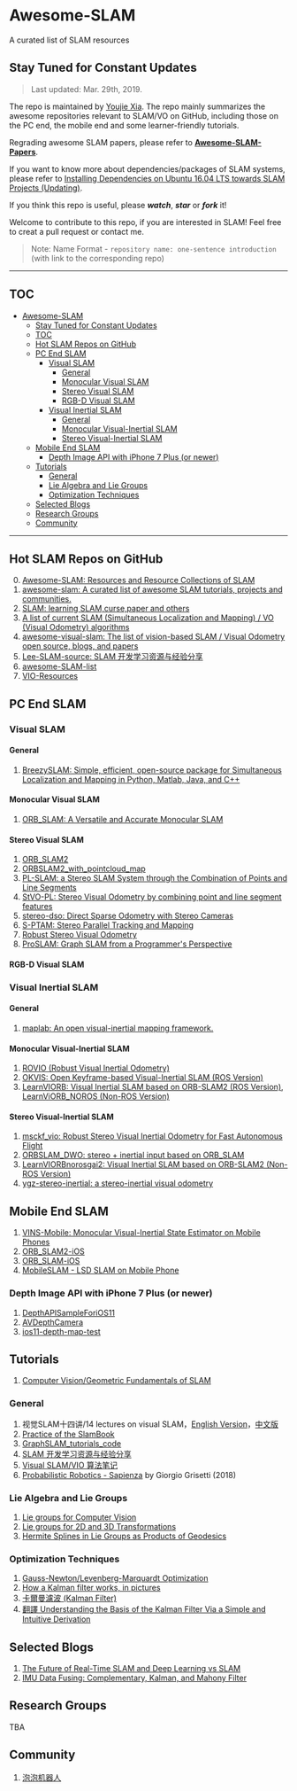 # Awesome-SLAM 
A curated list of SLAM resources

## Stay Tuned for Constant Updates

> Last updated: Mar. 29th,  2019. 

The repo is maintained by [Youjie Xia](https://github.com/YoujieXia). The repo mainly summarizes the awesome repositories relevant to SLAM/VO on GitHub, including those on the PC end, the mobile end and some learner-friendly tutorials. 

Regrading awesome SLAM papers, please refer to [**Awesome-SLAM-Papers**](https://github.com/YoujieXia/Awesome-SLAM-Papers).

If you want to know more about dependencies/packages of SLAM systems, please refer to [Installing Dependencies on Ubuntu 16.04 LTS towards SLAM Projects (Updating)](2018-03-10-Installing-Dependencies-on-Ubuntu-towards-SLAM-Projects.md).

If you think this repo is useful, please ***watch***, ***star*** or ***fork*** it!

Welcome to contribute to this repo, if you are interested in SLAM! Feel free to creat a pull request or contact me.


> 
> Note: Name Format - `repository name: one-sentence introduction` (with link to the corresponding repo)
>

------

## TOC

- [Awesome-SLAM](#awesome-slam)
	- [Stay Tuned for Constant Updates](#stay-tuned-for-constant-updates)
	- [TOC](#toc)
	- [Hot SLAM Repos on GitHub](#hot-slam-repos-on-github)
	- [PC End SLAM](#pc-end-slam)
		- [Visual SLAM](#visual-slam)
			- [General](#general)
			- [Monocular Visual SLAM](#monocular-visual-slam)
			- [Stereo Visual SLAM](#stereo-visual-slam)
			- [RGB-D Visual SLAM](#rgb-d-visual-slam)
		- [Visual Inertial SLAM](#visual-inertial-slam)
			- [General](#general-1)
			- [Monocular Visual-Inertial SLAM](#monocular-visual-inertial-slam)
			- [Stereo Visual-Inertial SLAM](#stereo-visual-inertial-slam)
	- [Mobile End SLAM](#mobile-end-slam)
		- [Depth Image API with iPhone 7 Plus (or newer)](#depth-image-api-with-iphone-7-plus-or-newer)
	- [Tutorials](#tutorials)
		- [General](#general-2)
		- [Lie Algebra and Lie Groups](#lie-algebra-and-lie-groups)
		- [Optimization Techniques](#optimization-techniques)
	- [Selected Blogs](#selected-blogs)
	- [Research Groups](#research-groups)
	- [Community](#community)

------

## Hot SLAM Repos on GitHub
0. [Awesome-SLAM: Resources and Resource Collections of SLAM](https://github.com/YoujieXia/Awesome-SLAM)
1. [awesome-slam: A curated list of awesome SLAM tutorials, projects and communities.](https://github.com/kanster/awesome-slam)
2. [SLAM: learning SLAM,curse,paper and others](https://github.com/liulinbo/slam)
3. [A list of current SLAM (Simultaneous Localization and Mapping) / VO (Visual Odometry) algorithms](https://github.com/kafendt/List-of-SLAM-VO-algorithms)
4. [awesome-visual-slam: The list of vision-based SLAM / Visual Odometry open source, blogs, and papers](https://github.com/tzutalin/awesome-visual-slam)
5. [Lee-SLAM-source: SLAM 开发学习资源与经验分享](https://github.com/AlbertSlam/Lee-SLAM-source)
6. [awesome-SLAM-list](https://github.com/OpenSLAM/awesome-SLAM-list)
7. [VIO-Resources](https://github.com/hhmaizi/VIO-Resources/blob/master/resources4vio)

## PC End SLAM
### Visual SLAM
#### General 
1. [BreezySLAM: Simple, efficient, open-source package for Simultaneous Localization and Mapping in Python, Matlab, Java, and C++](https://github.com/simondlevy/BreezySLAM)

#### Monocular Visual SLAM
1. [ORB_SLAM: A Versatile and Accurate Monocular SLAM ](https://github.com/raulmur/ORB_SLAM)

#### Stereo Visual SLAM
1. [ORB_SLAM2](https://github.com/raulmur/ORB_SLAM2)
2. [ORBSLAM2_with_pointcloud_map](https://github.com/gaoxiang12/ORBSLAM2_with_pointcloud_map)
3. [PL-SLAM: a Stereo SLAM System through the Combination of Points and Line Segments](https://github.com/rubengooj/pl-slam)
4. [StVO-PL: Stereo Visual Odometry by combining point and line segment features](https://github.com/rubengooj/StVO-PL)
5. [stereo-dso: Direct Sparse Odometry with Stereo Cameras](https://github.com/JiatianWu/stereo-dso)
6. [S-PTAM: Stereo Parallel Tracking and Mapping](https://github.com/lrse/sptam)
7. [Robust Stereo Visual Odometry](https://github.com/famoreno/stereo-vo)
8. [ProSLAM: Graph SLAM from a Programmer's Perspective](https://gitlab.com/srrg-software/srrg_proslam)

#### RGB-D Visual SLAM

### Visual Inertial SLAM
#### General 
1. [maplab: An open visual-inertial mapping framework.](https://github.com/ethz-asl/maplab)

#### Monocular Visual-Inertial SLAM
1. [ROVIO (Robust Visual Inertial Odometry)](https://github.com/ethz-asl/rovio)
2. [OKVIS: Open Keyframe-based Visual-Inertial SLAM (ROS Version)](https://github.com/ethz-asl/okvis_ros)
3. [LearnVIORB: Visual Inertial SLAM based on ORB-SLAM2 (ROS Version)](https://github.com/jingpang/LearnVIORB), [LearnViORB_NOROS (Non-ROS Version)](https://github.com/OpenSLAM/LearnViORB_NOROS/tree/master/master/LearnVIORB_NOROS)

#### Stereo Visual-Inertial SLAM
1. [msckf_vio: Robust Stereo Visual Inertial Odometry for Fast Autonomous Flight](https://github.com/KumarRobotics/msckf_vio)
2. [ORBSLAM_DWO: stereo + inertial input based on ORB_SLAM](https://github.com/JzHuai0108/ORB_SLAM)
3. [LearnVIORBnorosgai2: Visual Inertial SLAM based on ORB-SLAM2 (Non-ROS Version)](https://github.com/ZuoJiaxing/LearnVIORBnorosgai2)
4. [ygz-stereo-inertial: a stereo-inertial visual odometry](https://github.com/gaoxiang12/ygz-stereo-inertial)


## Mobile End SLAM
1. [VINS-Mobile: Monocular Visual-Inertial State Estimator on Mobile Phones](https://github.com/HKUST-Aerial-Robotics/VINS-Mobile)
2. [ORB_SLAM2-iOS](https://github.com/ygx2011/ORB_SLAM2-IOS)
3. [ORB_SLAM-iOS](https://github.com/ygx2011/ORB_SLAM-IOS)
4. [MobileSLAM - LSD SLAM on Mobile Phone](https://github.com/xorthat/MobileSLAM)

### Depth Image API with iPhone 7 Plus (or newer)
1. [DepthAPISampleForiOS11](https://github.com/fromkk/DepthAPISampleForiOS11)
2. [AVDepthCamera](https://github.com/faceowener/AVDepthCamera)
3. [ios11-depth-map-test](https://github.com/xiangcong/ios11-depth-map-test)

## Tutorials
1. [Computer Vision/Geometric Fundamentals of SLAM](./Geometric-Fundamentals-of-SLAM.md)

### General
1. 视觉SLAM十四讲/14 lectures on visual SLAM，[English Version](https://github.com/gaoxiang12/slambook-en)，[中文版](https://github.com/gaoxiang12/slambook)
2. [Practice of the SlamBook](https://github.com/leftthomas/SlamBook)
3. [GraphSLAM_tutorials_code](https://github.com/HeYijia/GraphSLAM_tutorials_code)
4. [SLAM 开发学习资源与经验分享](https://github.com/AlbertSlam/Lee-SLAM-source)
5. [Visual SLAM/VIO 算法笔记](https://blog.csdn.net/MulinB/article/details/53421864)
6. [Probabilistic Robotics - Sapienza](https://sites.google.com/dis.uniroma1.it/probabilistic-robotics) by Giorgio Grisetti (2018)

### Lie Algebra and Lie Groups
1. [Lie groups for Computer Vision](http://ethaneade.com/lie_groups.pdf)
2. [Lie groups for 2D and 3D Transformations](http://ethaneade.com/lie.pdf)
3. [Hermite Splines in Lie Groups as Products of Geodesics](http://ethaneade.com/lie_spline.pdf)

### Optimization Techniques 
1. [Gauss-Newton/Levenberg-Marquardt Optimization](http://ethaneade.com/optimization.pdf)
2. [How a Kalman filter works, in pictures](http://www.bzarg.com/p/how-a-kalman-filter-works-in-pictures/)
3. [卡爾曼濾波 (Kalman Filter)](http://silverwind1982.pixnet.net/blog/post/167680859)
4. [翻譯 Understanding the Basis of the Kalman Filter Via a Simple and Intuitive Derivation](http://silverwind1982.pixnet.net/blog/post/171132644)

##  Selected Blogs
1. [The Future of Real-Time SLAM and Deep Learning vs SLAM](http://www.computervisionblog.com/2016/01/why-slam-matters-future-of-real-time.html)
2. [IMU Data Fusing: Complementary, Kalman, and Mahony Filter](http://www.olliw.eu/2013/imu-data-fusing/)


## Research Groups
TBA

## Community
1. [泡泡机器人](http://www.slamcn.org/index.php)
